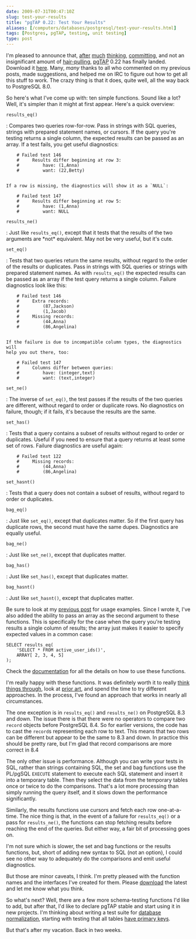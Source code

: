 ```yaml
--- 
date: 2009-07-31T00:47:10Z
slug: test-your-results
title: "pgTAP 0.22: Test Your Results"
aliases: [/computers/databases/postgresql/test-your-results.html]
tags: [Postgres, pgTAP, testing, unit testing]
type: post
---
```


I'm pleased to announce that, [after][] [much][] [thinking], [committing], and
not an insignificant amount of [hair-pulling], [pgTAP] 0.22 has finally landed.
Download it [here]. Many, *many* thanks to all who commented on my previous
posts, made suggestions, and helped me on IRC to figure out how to get all this
stuff to work. The crazy thing is that it does, quite well, all the way back to
PostgreSQL 8.0.

So here's what I've come up with: ten simple functions. Sound like a lot? Well,
it's simpler than it might at first appear. Here's a quick overview:

`results_eq()`

:   Compares two queries row-for-row. Pass in strings with SQL queries, strings
    with prepared statement names, or cursors. If the query you're testing
    returns a single column, the expected results can be passed as an array. If
    a test fails, you get useful diagnostics:

        # Failed test 146
        #     Results differ beginning at row 3:
        #         have: (1,Anna)
        #         want: (22,Betty)
            

    If a row is missing, the diagnostics will show it as a `NULL`:

        # Failed test 147
        #     Results differ beginning at row 5:
        #         have: (1,Anna)
        #         want: NULL
            

`results_ne()`

:   Just like `results_eq()`, except that it tests that the results of the two
    arguments are \*not\* equivalent. May not be very useful, but it's cute.

`set_eq()`

:   Tests that two queries return the same results, without regard to the order
    of the results or duplicates. Pass in strings with SQL queries or strings
    with prepared statement names. As with `results_eq()` the expected results
    can be passed as an array if the test query returns a single column. Failure
    diagnostics look like this:

        # Failed test 146
        #     Extra records:
        #         (87,Jackson)
        #         (1,Jacob)
        #     Missing records:
        #         (44,Anna)
        #         (86,Angelina)
            

    If the failure is due to incompatible column types, the diagnostics will
    help you out there, too:

        # Failed test 147
        #     Columns differ between queries:
        #         have: (integer,text)
        #         want: (text,integer)
            

`set_ne()`

:   The inverse of `set_eq()`, the test passes if the results of the two queries
    are different, without regard to order or duplicate rows. No diagnostics on
    failure, though; if it fails, it's because the results are the same.

`set_has()`

:   Tests that a query contains a subset of results without regard to order or
    duplicates. Useful if you need to ensure that a query returns at least some
    set of rows. Failure diagnostics are useful again:

        # Failed test 122
        #     Missing records:
        #         (44,Anna)
        #         (86,Angelina)
            

`set_hasnt()`

:   Tests that a query does not contain a subset of results, without regard to
    order or duplicates.

`bag_eq()`

:   Just like `set_eq()`, except that duplicates matter. So if the first query
    has duplicate rows, the second must have the same dupes. Diagnostics are
    equally useful.

`bag_ne()`

:   Just like `set_ne()`, except that duplicates matter.

`bag_has()`

:   Just like `set_has()`, except that duplicates matter.

`bag_hasnt()`

:   Just like `set_hasnt()`, except that duplicates matter.

Be sure to look at my [previous post] for usage examples. Since I wrote it, I've
also added the ability to pass an array as the second argument to these
functions. This is specifically for the case when the query you're testing
results a single column of results; the array just makes it easier to specify
expected values in a common case:

    SELECT results_eq(
        'SELECT * FROM active_user_ids()',
        ARRAY[ 2, 3, 4, 5]
    );

Check the [documentation] for all the details on how to use these functions.

I'm really happy with these functions. It was definitely worth it to really
[think things through], look at [prior art][after], and spend the time to try
different approaches. In the process, I've found an approach that works in
nearly all circumstances.

The one exception is in `results_eq()` and `results_ne()` on PostgreSQL 8.3 and
down. The issue there is that there were no operators to compare two `record`
objects before PostgreSQL 8.4. So for earlier versions, the code has to cast the
`record`s representing each row to text. This means that two rows can be
different but appear to be the same to 8.3 and down. In practice this should be
pretty rare, but I'm glad that record comparisons are more correct in 8.4

The only other issue is performance. Although you can write your tests in SQL,
rather than strings containing SQL, the set and bag functions use the PL/pgSQL
`EXECUTE` statement to execute each SQL statement and insert it into a temporary
table. Then they select the data from the temporary tables once or twice to do
the comparisons. That's a lot more processing than simply running the query
itself, and it slows down the performance significantly.

Similarly, the results functions use cursors and fetch each row one-at-a-time.
The nice thing is that, in the event of a failure for `results_eq()` or a pass
for `results_ne()`, the functions can stop fetching results before reaching the
end of the queries. But either way, a fair bit of processing goes on.

I'm not sure which is slower, the set and bag functions or the results
functions, but, short of adding new syntax to SQL (not an option), I could see
no other way to adequately do the comparisons and emit useful diagnostics.

But those are minor caveats, I think. I'm pretty pleased with the function names
and the interfaces I've created for them. Please [download] the latest and let
me know what you think.

So what's next? Well, there are a few more schema-testing functions I'd like to
add, but after that, I'd like to declare pgTAP stable and start using it in new
projects. I'm thinking about writing a test suite for [database normalization],
starting with testing that all tables [have primary keys].

But that's after my vacation. Back in two weeks.

  [after]: /computers/databases/postgresql/comparing-relations.html
    "Thoughts on Testing SQL Result Sets"
  [much]: /computers/databases/postgresql/result-testing-function-names.html
    "Need Help Naming Result Set Testing Functions"
  [thinking]: /computers/databases/postgresql/set_testing_update.html
    "pgTAP Set-Testing Update"
  [committing]: /computers/databases/postgresql/results_eq.html
    "Committed: pgTAP Result Set Assertion Functions"
  [hair-pulling]: /computers/databases/postgresql/neither-null-nor-not-null.html
    "Neither NULL nor NOT NULL: An SQL
    WTF"
  [pgTAP]: http://pgtap.projects.postgresql.org/
    "pgTAP: Unit Testing for PostgreSQL"
  [here]: http://pgfoundry.org/frs/?group_id=1000389 "Download pgTAP"
  [previous post]: /computers/databases/postgresql/results_eq.html "Committed:
    pgTAP Result Set Assertion Functions"
  [documentation]: http://pgtap.projects.postgresql.org/documentation.html#Pursuing+Your+Query
    "pgTAP Documentation: Pursing Your Query"
  [think things through]: /computers/databases/postgresql/set_testing_update.html
    "pgTAP
    Set-Testing Update"
  [download]: http://pgfoundry.org/frs/?group_id=1000389 "Download
    pgTAP"
  [database normalization]: http://it.toolbox.com/blogs/database-soup/testing-for-normalization-33119
    "Database Soup: “Testing for Normalization”"
  [have primary keys]: http://petereisentraut.blogspot.com/2009/07/how-to-find-all-tables-without-primary.html
    "Peter Eisentraut's Brain Dump: “How to find all tables without primary
    key”"
